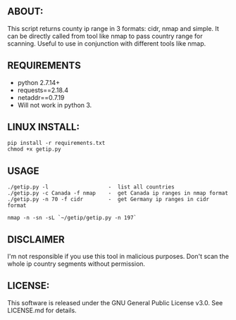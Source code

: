 ## ABOUT:
This script returns county ip range in 3 formats: cidr, nmap and simple. It can be directly called from tool like nmap to pass country range for scanning. Useful to use in conjunction with different tools like nmap.

## REQUIREMENTS
- python 2.7.14+
- requests==2.18.4
- netaddr==0.7.19
- Will not work in python 3.

## LINUX INSTALL:
```
pip install -r requirements.txt
chmod +x getip.py
```

## USAGE
```
./getip.py -l	             	-  list all countries
./getip.py -c Canada -f nmap 	-  get Canada ip ranges in nmap format
./getip.py -n 70 -f cidr		-  get Germany ip ranges in cidr format

nmap -n -sn -sL `~/getip/getip.py -n 197`
```

## DISCLAIMER
I'm not responsible if you use this tool in malicious purposes. Don't scan the whole ip country segments without permission.

## LICENSE:
This software is released under the GNU General Public License v3.0. See LICENSE.md for details.
